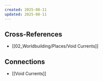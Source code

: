 ```yaml
---
created: 2025-08-11
updated: 2025-08-11
---
```




## Cross-References

- [[02_Worldbuilding/Places/Void Currents]]


## Connections

- [[Void Currents]]
